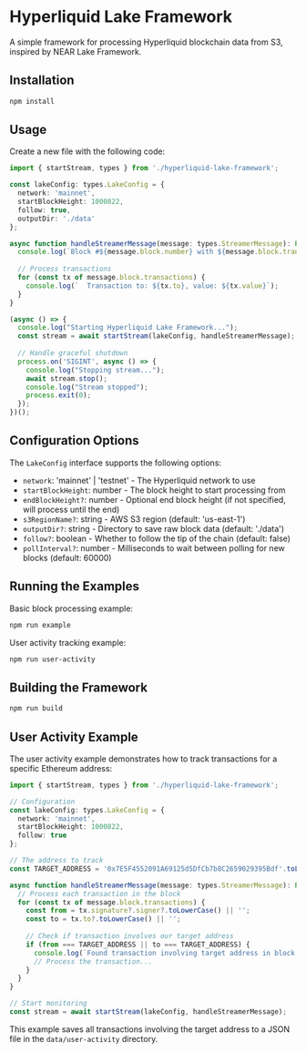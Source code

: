 # Hyperliquid Lake Framework

A simple framework for processing Hyperliquid blockchain data from S3, inspired by NEAR Lake Framework.

## Installation

```bash
npm install
```

## Usage

Create a new file with the following code:

```typescript
import { startStream, types } from './hyperliquid-lake-framework';

const lakeConfig: types.LakeConfig = {
  network: 'mainnet',
  startBlockHeight: 1000822,
  follow: true,
  outputDir: './data'
};

async function handleStreamerMessage(message: types.StreamerMessage): Promise<void> {
  console.log(`Block #${message.block.number} with ${message.block.transactions.length} transactions`);
  
  // Process transactions
  for (const tx of message.block.transactions) {
    console.log(`  Transaction to: ${tx.to}, value: ${tx.value}`);
  }
}

(async () => {
  console.log("Starting Hyperliquid Lake Framework...");
  const stream = await startStream(lakeConfig, handleStreamerMessage);
  
  // Handle graceful shutdown
  process.on('SIGINT', async () => {
    console.log("Stopping stream...");
    await stream.stop();
    console.log("Stream stopped");
    process.exit(0);
  });
})();
```

## Configuration Options

The `LakeConfig` interface supports the following options:

- `network`: 'mainnet' | 'testnet' - The Hyperliquid network to use
- `startBlockHeight`: number - The block height to start processing from
- `endBlockHeight?`: number - Optional end block height (if not specified, will process until the end)
- `s3RegionName?`: string - AWS S3 region (default: 'us-east-1')
- `outputDir?`: string - Directory to save raw block data (default: './data')
- `follow?`: boolean - Whether to follow the tip of the chain (default: false)
- `pollInterval?`: number - Milliseconds to wait between polling for new blocks (default: 60000)

## Running the Examples

Basic block processing example:
```bash
npm run example
```

User activity tracking example:
```bash
npm run user-activity
```

## Building the Framework

```bash
npm run build
```

## User Activity Example

The user activity example demonstrates how to track transactions for a specific Ethereum address:

```typescript
import { startStream, types } from './hyperliquid-lake-framework';

// Configuration
const lakeConfig: types.LakeConfig = {
  network: 'mainnet',
  startBlockHeight: 1000822,
  follow: true
};

// The address to track
const TARGET_ADDRESS = '0x7E5F4552091A69125d5DfCb7b8C2659029395Bdf'.toLowerCase();

async function handleStreamerMessage(message: types.StreamerMessage): Promise<void> {
  // Process each transaction in the block
  for (const tx of message.block.transactions) {
    const from = tx.signature?.signer?.toLowerCase() || '';
    const to = tx.to?.toLowerCase() || '';
    
    // Check if transaction involves our target address
    if (from === TARGET_ADDRESS || to === TARGET_ADDRESS) {
      console.log(`Found transaction involving target address in block ${message.block.number}`);
      // Process the transaction...
    }
  }
}

// Start monitoring
const stream = await startStream(lakeConfig, handleStreamerMessage);
```

This example saves all transactions involving the target address to a JSON file in the `data/user-activity` directory.
